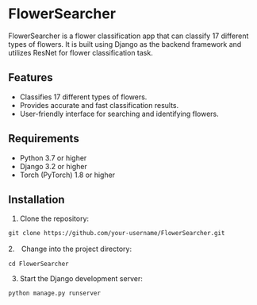# FlowerSearcher

FlowerSearcher is a flower classification app that can classify 17 different types of flowers. It is built using Django as the backend framework and utilizes ResNet for flower classification task.
## Features

- Classifies 17 different types of flowers.
- Provides accurate and fast classification results.
- User-friendly interface for searching and identifying flowers.

## Requirements

- Python 3.7 or higher
- Django 3.2 or higher
- Torch (PyTorch) 1.8 or higher

## Installation

1. Clone the repository:
```shell
git clone https://github.com/your-username/FlowerSearcher.git
```

2.　Change into the project directory:
```shell
cd FlowerSearcher
```
3. Start the Django development server:
```shell
python manage.py runserver
```

